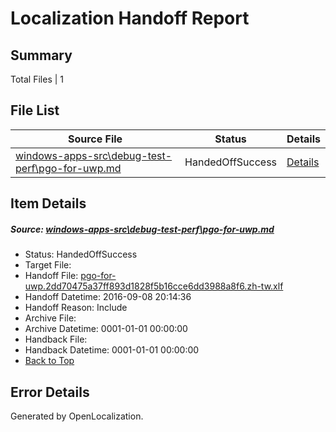 # <a name='report-top'></a> Localization Handoff Report

## Summary
 Total Files | 1

## File List
 Source File | Status | Details 
 ----------- | ------ | ------- 
 [windows-apps-src\debug-test-perf\pgo-for-uwp.md](https://github.com/Microsoft/windows-apps/blob/75a69f10fa8639e2613f572ebe5d099efc47493c/windows-apps-src/debug-test-perf/pgo-for-uwp.md) | HandedOffSuccess | [Details](#e14cbc1ba1b6b8bda62b5cbae0031c2c280fcd183307)

## Item Details
##### <a name='e14cbc1ba1b6b8bda62b5cbae0031c2c280fcd183307'></a> Source: [windows-apps-src\debug-test-perf\pgo-for-uwp.md](https://github.com/Microsoft/windows-apps/blob/75a69f10fa8639e2613f572ebe5d099efc47493c/windows-apps-src/debug-test-perf/pgo-for-uwp.md)
* Status: HandedOffSuccess
* Target File: 
* Handoff File: [pgo-for-uwp.2dd70475a37ff893d1828f5b16cce6dd3988a8f6.zh-tw.xlf](https://github.com/Microsoft/WDG.handoff/blob/c44d4772580c7fe0cc329d30610f0f1defbf48ee/ol-handoff/Microsoft/windows-apps.zh-tw/master/pgo-for-uwp.2dd70475a37ff893d1828f5b16cce6dd3988a8f6.zh-tw.xlf)
* Handoff Datetime: 2016-09-08 20:14:36
* Handoff Reason: Include
* Archive File: 
* Archive Datetime: 0001-01-01 00:00:00
* Handback File: 
* Handback Datetime: 0001-01-01 00:00:00
* [Back to Top](#report-top)


## Error Details

Generated by OpenLocalization.
